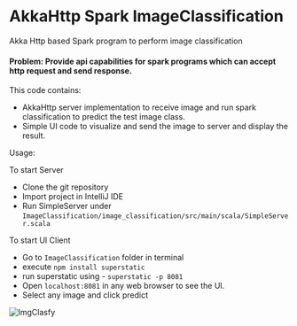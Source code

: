 # AkkaHttp Spark ImageClassification
Akka Http based Spark program to perform image classification

#### Problem: Provide api capabilities for spark programs which can accept http request and send response.
This code contains:
- AkkaHttp server implementation to receive image and run spark classification to predict the test image class.
- Simple UI code to visualize and send the image to server and display the result.

Usage: 

To start Server
- Clone the git repository
- Import project in IntelliJ IDE
- Run SimpleServer under `ImageClassification/image_classification/src/main/scala/SimpleServer.scala`

To start UI Client 
- Go to `ImageClassification` folder in terminal
- execute `npm install superstatic`
- run superstatic using - `superstatic -p 8081`
- Open `localhost:8081` in any web browser to see the UI.
- Select any image and click predict

![ImgClasfy](http://i65.tinypic.com/2drevsl.jpg)
